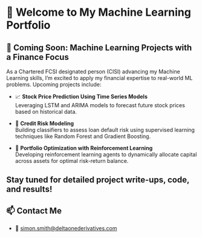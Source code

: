 # 🧠 Welcome to My Machine Learning Portfolio

## 🚧 Coming Soon: Machine Learning Projects with a Finance Focus

As a Chartered FCSI designated person (CISI) advancing my Machine Learning skills, I’m excited to apply my financial expertise to real-world ML problems. Upcoming projects include:

- 📈 **Stock Price Prediction Using Time Series Models**  
  Leveraging LSTM and ARIMA models to forecast future stock prices based on historical data.

- 🏦 **Credit Risk Modeling**  
  Building classifiers to assess loan default risk using supervised learning techniques like Random Forest and Gradient Boosting.

- 🤖 **Portfolio Optimization with Reinforcement Learning**  
  Developing reinforcement learning agents to dynamically allocate capital across assets for optimal risk-return balance.

Stay tuned for detailed project write-ups, code, and results!
---

## 📫 Contact Me

- 📧 simon.smith@deltaonederivatives.com  

